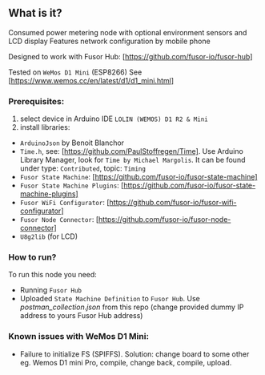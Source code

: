 ## What is it?

Consumed power metering node with optional environment sensors and LCD display
Features network configuration by mobile phone
 
Designed to work with Fusor Hub: [https://github.com/fusor-io/fusor-hub]
   
Tested on `WeMos D1 Mini` (ESP8266)
See [https://www.wemos.cc/en/latest/d1/d1_mini.html]

### Prerequisites:

1. select device in Arduino IDE `LOLIN (WEMOS) D1 R2 & Mini`
2. install libraries:
  - `ArduinoJson` by Benoit Blanchor
  - `Time.h`, see: [https://github.com/PaulStoffregen/Time]. 
     Use Arduino Library Manager, look for `Time by Michael Margolis`.
     It can be found under type: `Contributed`, topic: `Timing`
  - `Fusor State Machine`: [https://github.com/fusor-io/fusor-state-machine]
  - `Fusor State Machine Plugins`: [https://github.com/fusor-io/fusor-state-machine-plugins]
  - `Fusor WiFi Configurator`: [https://github.com/fusor-io/fusor-wifi-configurator]
  - `Fusor Node Connector`: [https://github.com/fusor-io/fusor-node-connector]
  - `U8g2lib` (for LCD)

### How to run?
 
To run this node you need:
- Running `Fusor Hub`
- Uploaded `State Machine Definition` to `Fusor Hub`. 
  Use *postman_collection.json* from this repo (change provided dummy IP address to yours Fusor Hub address)
  
### Known issues with WeMos D1 Mini:

- Failure to initialize FS (SPIFFS). 
  Solution: change board to some other eg. Wemos D1 mini Pro, compile, change back, compile, upload.

